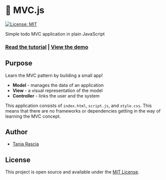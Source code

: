 # 🔱 MVC.js
[![License: MIT](https://img.shields.io/badge/License-MIT-blue.svg)](https://opensource.org/licenses/MIT)

Simple todo MVC application in plain JavaScript

### [Read the tutorial](https://www.taniarascia.com/javascript-mvc-todo-app) | [View the demo](https://taniarascia.github.io/mvc)

## Purpose

Learn the MVC pattern by building a small app!

- **Model** - manages the data of an application
- **View** - a visual representation of the model
- **Controller** - links the user and the system

This application consists of `index.html`, `script.js`, and `style.css`. This means that there are no frameworks or dependencies getting in the way of learning the MVC concept.

## Author

- [Tania Rascia](https://www.taniarascia.com)

## License

This project is open source and available under the [MIT License](LICENSE).
